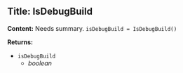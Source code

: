 ## Title: IsDebugBuild

**Content:**
Needs summary.
`isDebugBuild = IsDebugBuild()`

**Returns:**
- `isDebugBuild`
  - *boolean*